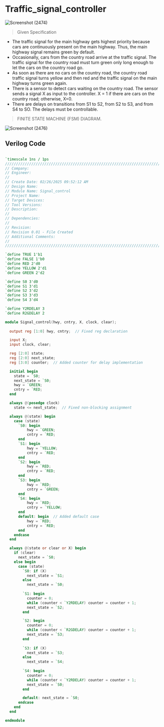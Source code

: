 # Traffic_signal_controller

![Screenshot (2474)](https://github.com/user-attachments/assets/e1430f97-b4e2-438f-91f3-696339f81b9f)

> Given Specification
- The traffic signal for the main highway gets highest priority because cars are continuously present on the main highway. Thus, the main highway signal remains green by default.
- Occasionally, cars from the country road arrive at the traffic signal. The traffic signal for the country road must turn green only long enough to let the cars on the country road go.
- As soon as there are no cars on the country road, the country road traffic signal turns yellow and then red and the traffic signal on the main highway turns green again.
- There is a sensor to detect cars waiting on the country road. The sensor sends a signal X as input to the controller. X = 1 if there are cars on the country road; otherwise, X=0.
- There are delays on transitions from S1 to S2, from S2 to S3, and from S4 to SO. The delays must be controllable.

 > FINITE STATE MACHINE (FSM) DIAGRAM.
  
![Screenshot (2476)](https://github.com/user-attachments/assets/a3a03f14-445f-4ad8-9438-f269a408c011)

## Verilog Code
```Verilog

`timescale 1ns / 1ps
//////////////////////////////////////////////////////////////////////////////////
// Company: 
// Engineer: 
// 
// Create Date: 02/26/2025 09:52:12 AM
// Design Name: 
// Module Name: Signal_control
// Project Name: 
// Target Devices: 
// Tool Versions: 
// Description: 
// 
// Dependencies: 
// 
// Revision:
// Revision 0.01 - File Created
// Additional Comments:
// 
//////////////////////////////////////////////////////////////////////////////////

`define TRUE 1'b1
`define FALSE 1'b0
`define RED 2'd0
`define YELLOW 2'd1
`define GREEN 2'd2

`define S0 3'd0
`define S1 3'd1
`define S2 3'd2
`define S3 3'd3
`define S4 3'd4

`define Y2RDELAY 3
`define R2GDELAY 2

module Signal_control(hwy, cntry, X, clock, clear);
  
  output reg [1:0] hwy, cntry;  // Fixed reg declaration

  input X;
  input clock, clear;

  reg [2:0] state;
  reg [2:0] next_state;
  reg [3:0] counter;  // Added counter for delay implementation

  initial begin
    state = `S0;
    next_state = `S0;
    hwy = `GREEN;
    cntry = `RED;
  end

  always @(posedge clock)
    state <= next_state;  // Fixed non-blocking assignment

  always @(state) begin
    case (state)
      `S0: begin 
          hwy = `GREEN;
          cntry = `RED;
      end
      `S1: begin 
          hwy = `YELLOW; 
          cntry = `RED; 
      end
      `S2: begin 
          hwy = `RED;
          cntry = `RED;
      end
      `S3: begin
          hwy = `RED;
          cntry = `GREEN;
      end
      `S4: begin 
          hwy = `RED;
          cntry = `YELLOW;
      end
      default: begin  // Added default case
          hwy = `RED;
          cntry = `RED;
      end
    endcase 
  end

  always @(state or clear or X) begin 
    if (clear)
      next_state = `S0;
    else begin
      case (state)
        `S0: if (X)
          next_state = `S1;
        else
          next_state = `S0;
        
        `S1: begin
          counter = 0;
          while (counter < `Y2RDELAY) counter = counter + 1; 
          next_state = `S2;
        end

        `S2: begin
          counter = 0;
          while (counter < `R2GDELAY) counter = counter + 1;  
          next_state = `S3;
        end
        
        `S3: if (X)
          next_state = `S3;
        else
          next_state = `S4;
        
        `S4: begin
          counter = 0;
          while (counter < `Y2RDELAY) counter = counter + 1; 
          next_state = `S0;
        end

        default: next_state = `S0;
      endcase
    end
  end

endmodule

